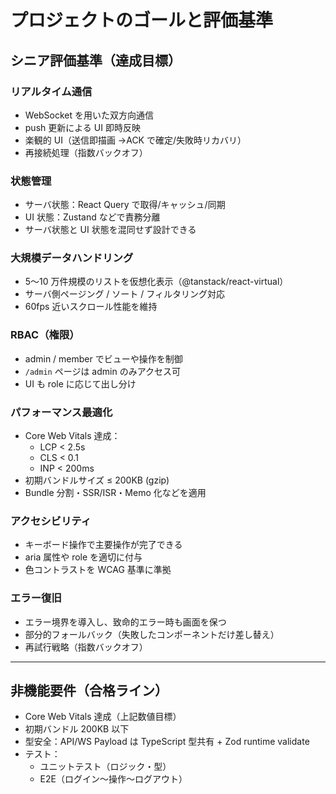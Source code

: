 # プロジェクトのゴールと評価基準

## シニア評価基準（達成目標）

### リアルタイム通信

- WebSocket を用いた双方向通信
- push 更新による UI 即時反映
- 楽観的 UI（送信即描画 →ACK で確定/失敗時リカバリ）
- 再接続処理（指数バックオフ）

### 状態管理

- サーバ状態：React Query で取得/キャッシュ/同期
- UI 状態：Zustand などで責務分離
- サーバ状態と UI 状態を混同せず設計できる

### 大規模データハンドリング

- 5〜10 万件規模のリストを仮想化表示（@tanstack/react-virtual）
- サーバ側ページング / ソート / フィルタリング対応
- 60fps 近いスクロール性能を維持

### RBAC（権限）

- admin / member でビューや操作を制御
- `/admin` ページは admin のみアクセス可
- UI も role に応じて出し分け

### パフォーマンス最適化

- Core Web Vitals 達成：
  - LCP < 2.5s
  - CLS < 0.1
  - INP < 200ms
- 初期バンドルサイズ ≤ 200KB (gzip)
- Bundle 分割・SSR/ISR・Memo 化などを適用

### アクセシビリティ

- キーボード操作で主要操作が完了できる
- aria 属性や role を適切に付与
- 色コントラストを WCAG 基準に準拠

### エラー復旧

- エラー境界を導入し、致命的エラー時も画面を保つ
- 部分的フォールバック（失敗したコンポーネントだけ差し替え）
- 再試行戦略（指数バックオフ）

---

## 非機能要件（合格ライン）

- Core Web Vitals 達成（上記数値目標）
- 初期バンドル 200KB 以下
- 型安全：API/WS Payload は TypeScript 型共有 + Zod runtime validate
- テスト：
  - ユニットテスト（ロジック・型）
  - E2E（ログイン〜操作〜ログアウト）
